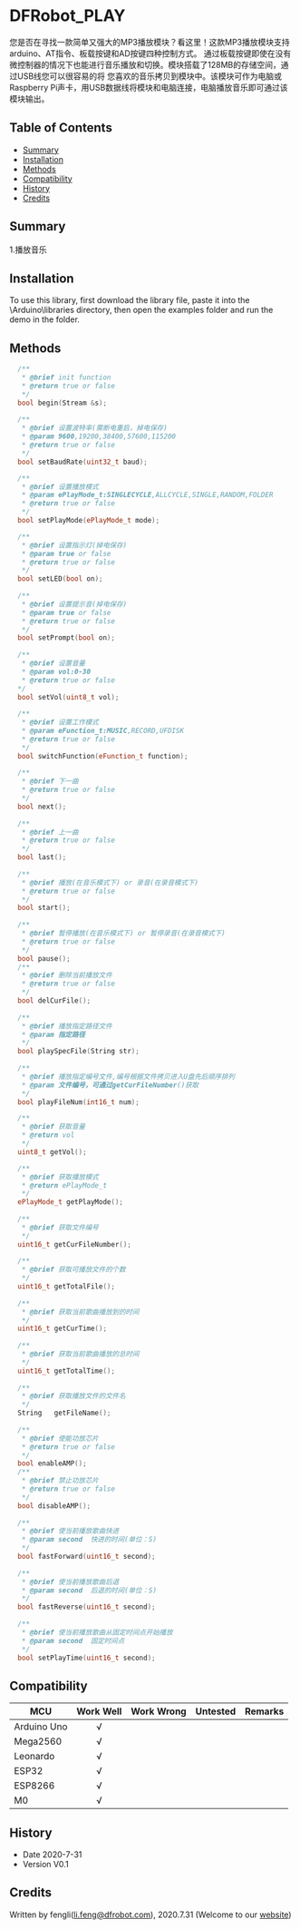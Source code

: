 # DFRobot_PLAY

您是否在寻找一款简单又强大的MP3播放模块？看这里！这款MP3播放模块支持arduino、AT指令、板载按键和AD按键四种控制方式。
通过板载按键即使在没有微控制器的情况下也能进行音乐播放和切换。模块搭载了128MB的存储空间，通过USB线您可以很容易的将
您喜欢的音乐拷贝到模块中。该模块可作为电脑或Raspberry Pi声卡，用USB数据线将模块和电脑连接，电脑播放音乐即可通过该
模块输出。

## Table of Contents

* [Summary](#summary)
* [Installation](#installation)
* [Methods](#methods)
* [Compatibility](#compatibility)
* [History](#history)
* [Credits](#credits)

## Summary
1.播放音乐



## Installation

To use this library, first download the library file, paste it into the \Arduino\libraries directory, then open the examples folder and run the demo in the folder.

## Methods
```C++
  /**
   * @brief init function
   * @return true or false
   */
  bool begin(Stream &s);
  
  /**
   * @brief 设置波特率(需断电重启，掉电保存)
   * @param 9600,19200,38400,57600,115200
   * @return true or false
   */
  bool setBaudRate(uint32_t baud);

  /**
   * @brief 设置播放模式
   * @param ePlayMode_t:SINGLECYCLE,ALLCYCLE,SINGLE,RANDOM,FOLDER
   * @return true or false
   */
  bool setPlayMode(ePlayMode_t mode);

  /**
   * @brief 设置指示灯(掉电保存)
   * @param true or false
   * @return true or false
   */
  bool setLED(bool on);
  
  /**
   * @brief 设置提示音(掉电保存)
   * @param true or false
   * @return true or false
   */
  bool setPrompt(bool on);
  
  /**
   * @brief 设置音量
   * @param vol:0-30
   * @return true or false
  */
  bool setVol(uint8_t vol);
  
  /**
   * @brief 设置工作模式
   * @param eFunction_t:MUSIC,RECORD,UFDISK
   * @return true or false
   */
  bool switchFunction(eFunction_t function);
  
  /**
   * @brief 下一曲
   * @return true or false
   */
  bool next();
  
  /**
   * @brief 上一曲
   * @return true or false
   */
  bool last();
  
  /**
   * @brief 播放(在音乐模式下) or 录音(在录音模式下)
   * @return true or false
   */
  bool start();
  
  /**
   * @brief 暂停播放(在音乐模式下) or 暂停录音(在录音模式下)
   * @return true or false
   */
  bool pause();
  /**
   * @brief 删除当前播放文件
   * @return true or false
   */
  bool delCurFile();
  
  /**
   * @brief 播放指定路径文件
   * @param 指定路径
   */
  bool playSpecFile(String str);
  
  /**
   * @brief 播放指定编号文件,编号根据文件拷贝进入U盘先后顺序排列
   * @param 文件编号，可通过getCurFileNumber()获取
   */
  bool playFileNum(int16_t num);

  /**
   * @brief 获取音量
   * @return vol
   */
  uint8_t getVol();

  /**
   * @brief 获取播放模式
   * @return ePlayMode_t
   */
  ePlayMode_t getPlayMode();
  
  /**
   * @brief 获取文件编号
   */
  uint16_t getCurFileNumber();
  
  /**
   * @brief 获取可播放文件的个数
   */
  uint16_t getTotalFile();
  
  /**
   * @brief 获取当前歌曲播放到的时间
   */
  uint16_t getCurTime();
  
  /**
   * @brief 获取当前歌曲播放的总时间
   */
  uint16_t getTotalTime();
  
  /**
   * @brief 获取播放文件的文件名
   */
  String   getFileName();
  
  /**
   * @brief 使能功放芯片
   * @return true or false
   */
  bool enableAMP();
  /**
   * @brief 禁止功放芯片
   * @return true or false
   */
  bool disableAMP();
  
  /**
   * @brief 使当前播放歌曲快进
   * @param second  快进的时间(单位：S)
   */
  bool fastForward(uint16_t second);
  
  /**
   * @brief 使当前播放歌曲后退
   * @param second  后退的时间(单位：S)
   */
  bool fastReverse(uint16_t second);
  
  /**
   * @brief 使当前播放歌曲从固定时间点开始播放
   * @param second  固定时间点
   */
  bool setPlayTime(uint16_t second);
```

## Compatibility

MCU                | Work Well    | Work Wrong   | Untested    | Remarks
------------------ | :----------: | :----------: | :---------: | -----
Arduino Uno        |      √       |              |             | 
Mega2560        |      √       |              |             | 
Leonardo        |      √       |              |             | 
ESP32        |      √       |              |             | 
ESP8266        |      √       |              |             | 
M0        |      √       |              |             | 


## History

- Date 2020-7-31
- Version V0.1


## Credits

Written by fengli(li.feng@dfrobot.com), 2020.7.31 (Welcome to our [website](https://www.dfrobot.com/))





